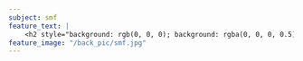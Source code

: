 ```yaml
---
subject: smf
feature_text: |
    <h2 style="background: rgb(0, 0, 0); background: rgba(0, 0, 0, 0.5); color: #f1f1f1; padding: 10px;">SMF</h2>
feature_image: "/back_pic/smf.jpg"
---
```

